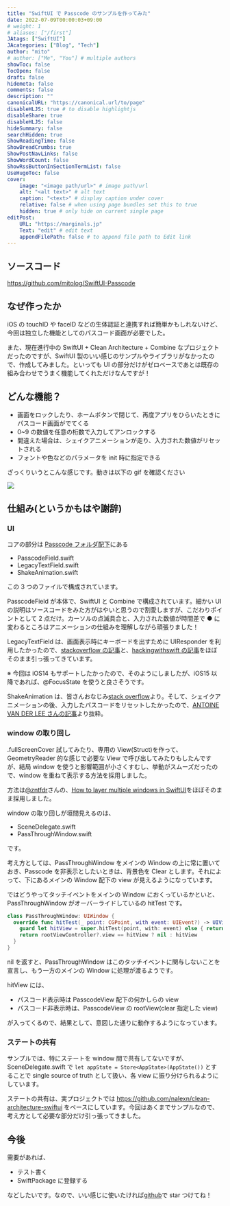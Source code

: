 ```yaml
---
title: "SwiftUI で Passcode のサンプルを作ってみた"
date: 2022-07-09T00:00:03+09:00
# weight: 1
# aliases: ["/first"]
JAtags: ["SwiftUI"]
JAcategories: ["Blog", "Tech"]
author: "mito"
# author: ["Me", "You"] # multiple authors
showToc: false
TocOpen: false
draft: false
hidemeta: false
comments: false
description: ""
canonicalURL: "https://canonical.url/to/page"
disableHLJS: true # to disable highlightjs
disableShare: true
disableHLJS: false
hideSummary: false
searchHidden: true
ShowReadingTime: false
ShowBreadCrumbs: true
ShowPostNavLinks: false
ShowWordCount: false
ShowRssButtonInSectionTermList: false
UseHugoToc: false
cover:
    image: "<image path/url>" # image path/url
    alt: "<alt text>" # alt text
    caption: "<text>" # display caption under cover
    relative: false # when using page bundles set this to true
    hidden: true # only hide on current single page
editPost:
    URL: "https://marginals.jp"
    Text: "edit" # edit text
    appendFilePath: false # to append file path to Edit link
---
```


## ソースコード

https://github.com/mitolog/SwiftUI-Passcode

## なぜ作ったか

iOS の touchID や faceID などの生体認証と連携すれば簡単かもしれないけど、今回は独立した機能としてのパスコード画面が必要でした。

また、現在進行中の SwiftUI + Clean Architecture + Combine なプロジェクトだったのですが、SwiftUI 製のいい感じのサンプルやライブラリがなかったので、作成してみました。といっても UI の部分だけがゼロベースであとは既存の組み合わせでうまく機能してくれただけなんですが！

## どんな機能？

- 画面をロックしたり、ホームボタンで閉じて、再度アプリをひらいたときにパスコード画面がでてくる
- 0~9 の数値を任意の桁数で入力してアンロックする
- 間違えた場合は、シェイクアニメーションが走り、入力された数値がリセットされる
- フォントや色などのパラメータを init 時に指定できる

ざっくりいうとこんな感じです。動きは以下の gif を確認ください

![](https://raw.githubusercontent.com/wiki/mitolog/SwiftUI-Passcode/images/SwiftUI-Passcode.gif)

## 仕組み(というかもはや謝辞)

### UI

コアの部分は [Passcode フォルダ配下](https://github.com/mitolog/SwiftUI-Passcode/tree/main/PasscodeSample/Passcode)にある

- PasscodeField.swift
- LegacyTextField.swift
- ShakeAnimation.swift

この 3 つのファイルで構成されています。

PasscodeField が本体で、SwiftUI と Combine で構成されています。細かい UI の説明はソースコードをみた方がはやいと思うので割愛しますが、こだわりポイントとして 2 点だけ。カーソルの点滅具合と、入力された数値が時間差で ● に変わるところはアニメーションの仕組みを理解しながら頑張りました！

LegacyTextField は、画面表示時にキーボードを出すために UIResponder を利用したかったので、[stackoverflow の記事](https://stackoverflow.com/questions/56507839/swiftui-how-to-make-textfield-become-first-responder)と、[hackingwithswift の記事](https://www.hackingwithswift.com/example-code/uikit/how-to-limit-the-number-of-characters-in-a-uitextfield-or-uitextview)をほぼそのまま引っ張ってきています。

※ 今回は iOS14 もサポートしたかったので、そのようにしましたが、iOS15 以降であれば、@FocusState を使うと良さそうです。

ShakeAnimation は、皆さんおなじみ[stack overflow](https://stackoverflow.com/questions/61619013/is-there-a-better-way-to-implement-a-shake-animation-in-swiftui)より。そして、シェイクアニメーションの後、入力したパスコードをリセットしたかったので、[ANTOINE VAN DER LEE さんの記事](https://www.avanderlee.com/swiftui/withanimation-completion-callback/)より抜粋。

### window の取り回し

.fullScreenCover 試してみたり、専用の View(Struct)を作って、GeometryReader 的な感じで必要な View で呼び出してみたりもしたんですが、結局 window を使うと影響範囲が小さくすむし、挙動がスムーズだったので、window を重ねて表示する方法を採用しました。

方法は[@zntfdr](https://twitter.com/zntfdr)さんの、[How to layer multiple windows in SwiftUI](https://www.fivestars.blog/articles/swiftui-windows/)をほぼそのまま採用しました。

window の取り回しが垣間見えるのは、

- SceneDelegate.swift
- PassThroughWindow.swift

です。

考え方としては、PassThroughWindow をメインの Window の上に常に置いておき、Passcode を非表示としたいときは、背景色を Clear とします。それによって、下にあるメインの Window 配下の view が見えるようになっています。

ではどうやってタッチイベントをメインの Window におくっているかといと、PassThroughWindow がオーバーライドしているの hitTest です。

```swift
class PassThroughWindow: UIWindow {
  override func hitTest(_ point: CGPoint, with event: UIEvent?) -> UIView? {
    guard let hitView = super.hitTest(point, with: event) else { return nil }
    return rootViewController?.view == hitView ? nil : hitView
  }
}
```

nil を返すと、PassThroughWindow はこのタッチイベントに関与しないことを宣言し、もう一方のメインの Window に処理が渡るようです。

hitView には、

- パスコード表示時は PasscodeView 配下の何かしらの view
- パスコード非表示時は、PasscodeView の rootView(clear 指定した view)

が入ってくるので、結果として、意図した通りに動作するようになっています。

### ステートの共有

サンプルでは、特にステートを window 間で共有してないですが、SceneDelegate.swift で `let appState = Store<AppState>(AppState())` とすることで single source of truth として扱い、各 view に振り分けられるようにしています。

ステートの共有は、実プロジェクトでは https://github.com/nalexn/clean-architecture-swiftui をベースにしています。今回はあくまでサンプルなので、考え方として必要な部分だけ引っ張ってきました。

## 今後

需要があれば、

- テスト書く
- SwiftPackage に登録する

などしたいです。なので、いい感じに使いたければ[github](https://github.com/mitolog/SwiftUI-Passcode)で star つけてね！
